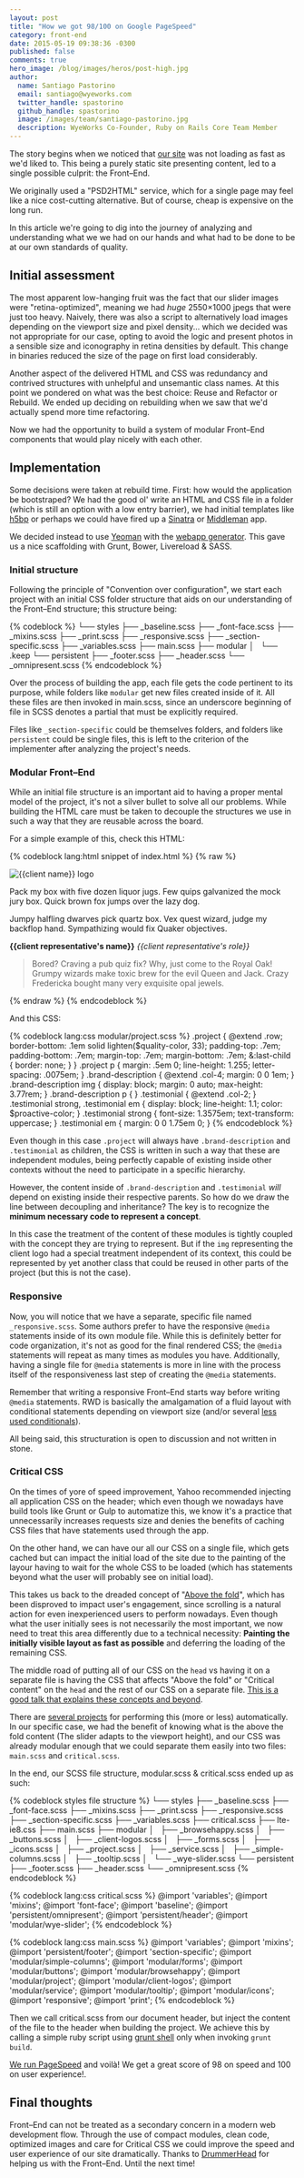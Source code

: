 ```yaml
---
layout: post
title: "How we got 98/100 on Google PageSpeed"
category: front-end
date: 2015-05-19 09:38:36 -0300
published: false
comments: true
hero_image: /blog/images/heros/post-high.jpg
author:
  name: Santiago Pastorino
  email: santiago@wyeworks.com
  twitter_handle: spastorino
  github_handle: spastorino
  image: /images/team/santiago-pastorino.jpg
  description: WyeWorks Co-Founder, Ruby on Rails Core Team Member
---
```



The story begins when we noticed that [our site](http://www.wyeworks.com/) was not loading as fast as we'd liked to. This being a purely static site presenting content, led to a single possible culprit: the Front–End.

We originally used a "PSD2HTML" service, which for a single page may feel like a nice cost-cutting alternative. But of course, cheap is expensive on the long run.

In this article we're going to dig into the journey of analyzing and understanding what we we had on our hands and what had to be done to be at our own standards of quality.

<!--more-->

## Initial assessment

The most apparent low-hanging fruit was the fact that our slider images were "retina-optimized", meaning we had *huge* 2550×1000 jpegs that were just too heavy. Naively, there was also a script to alternatively load images depending on the viewport size and pixel density... which we decided was not appropriate for our case, opting to avoid the logic and present photos in a sensible size and iconography in retina densities by default. This change in binaries reduced the size of the page on first load considerably.

Another aspect of the delivered HTML and CSS was redundancy and contrived structures with unhelpful and unsemantic class names. At this point we pondered on what was the best choice: Reuse and Refactor or Rebuild. We ended up deciding on rebuilding when we saw that we'd actually spend more time refactoring.

Now we had the opportunity to build a system of modular Front–End components that would play nicely with each other.


## Implementation

Some decisions were taken at rebuild time. First: how would the application be bootstraped? We had the good ol' write an HTML and CSS file in a folder (which is still an option with a low entry barrier), we had initial templates like [h5bp](https://html5boilerplate.com/) or perhaps we could have fired up a [Sinatra](http://www.sinatrarb.com/) or [Middleman](https://middlemanapp.com/) app.

We decided instead to use [Yeoman](http://yeoman.io/) with the [webapp generator](https://github.com/yeoman/generator-webapp). This gave us a nice scaffolding with Grunt, Bower, Livereload & SASS.


### Initial structure

Following the principle of "Convention over configuration", we start each project with an initial CSS folder structure that aids on our understanding of the Front–End structure; this structure being:

{% codeblock %}
└── styles
    ├── _baseline.scss
    ├── _font-face.scss
    ├── _mixins.scss
    ├── _print.scss
    ├── _responsive.scss
    ├── _section-specific.scss
    ├── _variables.scss
    ├── main.scss
    ├── modular
    │   └── .keep
    └── persistent
        ├── _footer.scss
        ├── _header.scss
        └── _omnipresent.scss
{% endcodeblock %}

Over the process of building the app, each file gets the code pertinent to its purpose, while folders like `modular` get new files created inside of it. All these files are then invoked in main.scss, since an underscore beginning of file in SCSS denotes a partial that must be explicitly required.

Files like `_section-specific` could be themselves folders, and folders like `persistent` could be single files, this is left to the criterion of the implementer after analyzing the project's needs.


### Modular Front–End

While an initial file structure is an important aid to having a proper mental model of the project, it's not a silver bullet to solve all our problems. While building the HTML care must be taken to decouple the structures we use in such a way that they are reusable across the board.

For a simple example of this, check this HTML:

{% codeblock lang:html snippet of index.html %}
{% raw %}
<article class='project'>
  <div class='brand-description'>
    <img src='/images/logos/{{client name}}.png' alt='{{client name}} logo'>
    <p>Pack my box with five dozen liquor jugs. Few quips galvanized the mock jury box. Quick brown fox jumps over the lazy dog.</p>
    <p>Jumpy halfling dwarves pick quartz box. Vex quest wizard, judge my backflop hand. Sympathizing would fix Quaker objectives.</p>
  </div>
  <div class='testimonial'>
    <strong>{{client representative's name}}</strong>
    <em>{{client representative's role}}</em>
    <blockquote>
      <p>Bored? Craving a pub quiz fix? Why, just come to the Royal Oak! Grumpy wizards make toxic brew for the evil Queen and Jack. Crazy Fredericka bought many very exquisite opal jewels.</p>
    </blockquote>
  </div>
</article>
{% endraw %}
{% endcodeblock %}

And this CSS:

{% codeblock lang:css modular/project.scss %}
.project {
  @extend .row;
  border-bottom: .1em solid lighten($quality-color, 33);
  padding-top: .7em;
  padding-bottom: .7em;
  margin-top: .7em;
  margin-bottom: .7em;
  &:last-child {
    border: none;
  }
}
.project p {
  margin: .5em 0;
  line-height: 1.255;
  letter-spacing: .0075em;
}
.brand-description {
  @extend .col-4;
  margin: 0 0 1em;
}
.brand-description img {
  display: block;
  margin: 0 auto;
  max-height: 3.77rem;
}
.brand-description p {
}
.testimonial {
  @extend .col-2;
}
.testimonial strong,
.testimonial em {
  display: block;
  line-height: 1.1;
  color: $proactive-color;
}
.testimonial strong {
  font-size: 1.3575em;
  text-transform: uppercase;
}
.testimonial em {
  margin: 0 0 1.75em 0;
}
{% endcodeblock %}

Even though in this case `.project` will always have `.brand-description` and `.testimonial` as children, the CSS is written in such a way that these are independent modules, being perfectly capable of existing inside other contexts without the need to participate in a specific hierarchy.

However, the content inside of `.brand-description` and `.testimonial` _will_ depend on existing inside their respective parents. So how do we draw the line between decoupling and inheritance? The key is to recognize the __minimum necessary code to represent a concept__. 

In this case the treatment of the content of these modules is tightly coupled with the concept they are trying to represent. But if the `img` representing the client logo had a special treatment independent of its context, this could be represented by yet another class that could be reused in other parts of the project (but this is not the case).


### Responsive

Now, you will notice that we have a separate, specific file named `_responsive.scss`. Some authors prefer to have the responsive `@media` statements inside of its own module file. While this is definitely better for code organization, it's not as good for the final rendered CSS; the `@media` statements will repeat as many times as modules you have. Additionally, having a single file for `@media` statements is more in line with the process itself of the responsiveness last step of creating the `@media` statements.

Remember that writing a responsive Front–End starts way before writing `@media` statements. RWD is basically the amalgamation of a fluid layout with conditional statements depending on viewport size (and/or several [less used conditionals](https://developer.mozilla.org/en-US/docs/Web/Guide/CSS/Media_queries)).

All being said, this structuration is open to discussion and not written in stone.


### Critical CSS

On the times of yore of speed improvement, Yahoo recommended injecting all application CSS on the header; which even though we nowadays have build tools like Grunt or Gulp to automatize this, we know it's a practice that unnecessarily increases requests size and denies the benefits of caching CSS files that have statements used through the app.

On the other hand, we can have our all our CSS on a single file, which gets cached but can impact the initial load of the site due to the painting of the layour having to wait for the whole CSS to be loaded (which has statements beyond what the user will probably see on initial load).

This takes us back to the dreaded concept of "[Above the fold](http://en.wikipedia.org/wiki/Above_the_fold)", which has been disproved to impact user's engagement, since scrolling is a natural action for even inexperienced users to perform nowadays. Even though what the user initially sees is not necessarily the most important, we now need to treat this area differently due to a technical necessity: __Painting the initially visible layout as fast as possible__ and deferring the loading of the remaining CSS.

The middle road of putting all of our CSS on the `head` vs having it on a separate file is having the CSS that affects "Above the fold" or "Critical content" on the `head` and the rest of our CSS on a separate file. [This is a good talk that explains these concepts and beyond](https://www.youtube.com/watch?v=PkOBnYxqj3k).

There are [several projects](https://github.com/addyosmani/critical-path-css-tools) for performing this (more or less) automatically. In our specific case, we had the benefit of knowing what is the above the fold content (The slider adapts to the viewport height), and our CSS was already modular enough that we could separate them easily into two files: `main.scss` and `critical.scss`.

In the end, our SCSS file structure, modular.scss & critical.scss ended up as such:

{% codeblock styles file structure %}
└── styles
    ├── _baseline.scss
    ├── _font-face.scss
    ├── _mixins.scss
    ├── _print.scss
    ├── _responsive.scss
    ├── _section-specific.scss
    ├── _variables.scss
    ├── critical.scss
    ├── lte-ie8.css
    ├── main.scss
    ├── modular
    │   ├── _browsehappy.scss
    │   ├── _buttons.scss
    │   ├── _client-logos.scss
    │   ├── _forms.scss
    │   ├── _icons.scss
    │   ├── _project.scss
    │   ├── _service.scss
    │   ├── _simple-columns.scss
    │   ├── _tooltip.scss
    │   └── _wye-slider.scss
    └── persistent
        ├── _footer.scss
        ├── _header.scss
        └── _omnipresent.scss
{% endcodeblock %}

{% codeblock lang:css critical.scss %}
@import 'variables';
@import 'mixins';
@import 'font-face';
@import 'baseline';
@import 'persistent/omnipresent';
@import 'persistent/header';
@import 'modular/wye-slider';
{% endcodeblock %}

{% codeblock lang:css main.scss %}
@import 'variables';
@import 'mixins';
@import 'persistent/footer';
@import 'section-specific';
@import 'modular/simple-columns';
@import 'modular/forms';
@import 'modular/buttons';
@import 'modular/browsehappy';
@import 'modular/project';
@import 'modular/client-logos';
@import 'modular/service';
@import 'modular/tooltip';
@import 'modular/icons';
@import 'responsive';
@import 'print';
{% endcodeblock %}

Then we call critical.scss from our document header, but inject the content of the file to the header when building the project. We achieve this by calling a simple ruby script using [grunt shell](https://github.com/sindresorhus/grunt-shell) only when invoking `grunt build`.

[We run PageSpeed](https://developers.google.com/speed/pagespeed/insights/?url=wyeworks.com&tab=mobile) and voilà! We get a great score of 98 on speed and 100 on user experience!.

## Final thoughts

Front–End can not be treated as a secondary concern in a modern web development flow. Through the use of compact modules, clean code, optimized images and care for Critical CSS we could improve the speed and user experience of our site dramatically. Thanks to [DrummerHead](https://twitter.com/DrummerHead) for helping us with the Front–End. Until the next time!
